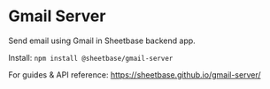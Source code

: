 # Gmail Server

Send email using Gmail in Sheetbase backend app.

Install: `npm install @sheetbase/gmail-server`

For guides & API reference: <https://sheetbase.github.io/gmail-server/>
